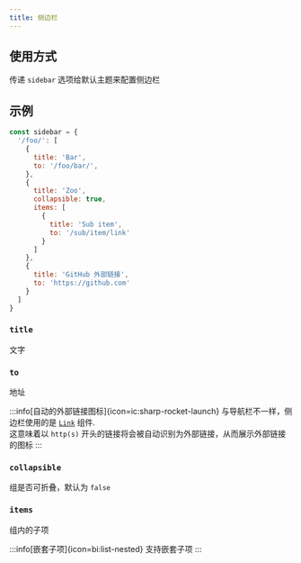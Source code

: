 ```yaml
---
title: 侧边栏
---
```


## 使用方式

传递 `sidebar` 选项给默认主题来配置侧边栏

## 示例

```js
const sidebar = {
  '/foo/': [
    {
      title: 'Bar',
      to: '/foo/bar/',
    },
    {
      title: 'Zoo',
      collapsible: true,
      items: [
        {
          title: 'Sub item',
          to: '/sub/item/link'
        }
      ]
    },
    {
      title: 'GitHub 外部链接',
      to: 'https://github.com'
    }
  ]
}
```

### `title`

文字

### `to`

地址

:::info[自动的外部链接图标]{icon=ic:sharp-rocket-launch}
与导航栏不一样，侧边栏使用的是 [`Link`](/guide/default-theme/builtin-components/#Link) 组件.  
这意味着以 `http(s)` 开头的链接将会被自动识别为外部链接，从而展示外部链接的图标
:::

### `collapsible`

组是否可折叠，默认为 `false`

### `items`

组内的子项

:::info[嵌套子项]{icon=bi:list-nested}
支持嵌套子项
:::